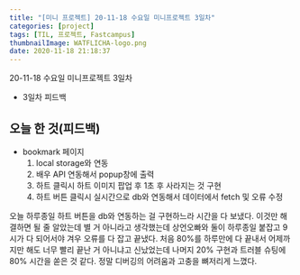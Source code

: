 ```yaml
---
title: "[미니 프로젝트] 20-11-18 수요일 미니프로젝트 3일차"
categories: [project]
tags: [TIL, 프로젝트, Fastcampus]
thumbnailImage: WATFLICHA-logo.png
date: 2020-11-18 21:18:37
---
```


<!-- more -->
20-11-18 수요일 미니프로젝트 3일차
- 3일차 피드백
<!-- excerpt -->

## 오늘 한 것(피드백)
- bookmark 페이지
  1. local storage와 연동
  2. 배우 API 연동해서 popup창에 출력
  3. 하트 클릭시 하트 이미지 팝업 후 1초 후 사라지는 것 구현
  4. 하트 버튼 클릭시 실시간으로 db와 연동해서 데이터에서 fetch 및 오류 수정

오늘 하루종일 하트 버튼을 db와 연동하는 걸 구현하느라 시간을 다 보냈다. 이것만 해결하면 될 줄 알았는데 별 거 아니라고 생각했는데 상언오빠와 둘이 하루종일 붙잡고 9시가 다 되어서야 겨우 오류를 다 잡고 끝냈다. 처음 80%를 하루만에 다 끝내서 어제까지만 해도 너무 빨리 끝난 거 아니냐고 신났었는데 나머지 20% 구현과 트러블 슈팅에 80% 시간을 쏟은 것 같다. 정말 디버깅의 어려움과 고충을 뼈저리게 느꼈다. 
